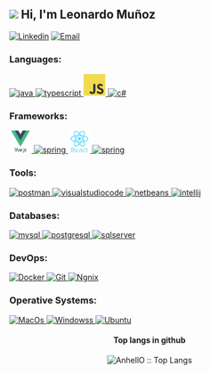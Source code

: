 <h2><img src="https://media.giphy.com/media/VgCDAzcKvsR6OM0uWg/giphy.gif" width="50"> Hi, I'm Leonardo Muñoz </h2>

[![Linkedin](https://img.shields.io/badge/-LinkedIn-222222?style=flat-square&logo=Linkedin&logoColor=white&link=https://www.linkedin.com/in/leonardo-mu%C3%B1oz-veloso/)](https://www.linkedin.com/in/leonardo-mu%C3%B1oz-veloso/)
[![Email](https://img.shields.io/badge/-Email-222222?style=flat-square&logo=Gmail&logoColor=white&link=mailto:leonardomunozveloso@gmail.com)](mailto:leonardomunozveloso@gmail.com)

<!-- [![Stack Overflow](https://img.shields.io/badge/-Stack%20Overflow-222222?style=flat-square&logo=stack-overflow&logoColor=white&link=https://stackoverflow.com/users/10780031/sudipto-ghosh)](https://stackoverflow.com/users/10780031/sudipto-ghosh) -->

<h3 align="left">Languages:</h3>
<p align="left"> 
<a href="https://www.java.com/es/" target="_blank" rel="noreferrer"> 
  <img src="https://www.vectorlogo.zone/logos/java/java-icon.svg" alt="java" width="40" height="40"/> 
</a>
<a href="https://www.typescriptlang.org/" target="_blank" rel="noreferrer"> 
  <img src="https://upload.wikimedia.org/wikipedia/commons/thumb/4/4c/Typescript_logo_2020.svg/512px-Typescript_logo_2020.svg.png?20221110153201" alt="typescript" width="40" height="40"/> 
</a>
<a href="https://developer.mozilla.org/en-US/docs/Web/JavaScript" target="_blank" rel="noreferrer"> 
  <img src="https://raw.githubusercontent.com/devicons/devicon/master/icons/javascript/javascript-original.svg" alt="javascript" width="40" height="40"/> 
</a>
<a href="https://dotnet.microsoft.com/es-es/languages/csharp" target="_blank" rel="noreferrer"> 
  <img src="https://cdn.worldvectorlogo.com/logos/c--4.svg" alt="c#" width="40" height="40"/> 
</a>
</p>
<h3 align="left">Frameworks:</h3>
<p align="left">
<a href="https://vuejs.org/" target="_blank" rel="noreferrer"> 
  <img src="https://raw.githubusercontent.com/devicons/devicon/master/icons/vuejs/vuejs-original-wordmark.svg" alt="vuejs" width="40" height="40"/> 
</a>
<a href="https://expressjs.com" target="_blank" rel="noreferrer"> 
  <img src="https://img.icons8.com/?size=512&id=9Gfx4Dfxl0JK&format=png" alt="spring" width="40" height="40"/> 
</a>
<a href="https://reactjs.org/" target="_blank" rel="noreferrer"> 
  <img src="https://raw.githubusercontent.com/devicons/devicon/master/icons/react/react-original-wordmark.svg" alt="react" width="40" height="40"/> 
</a>
<a href="https://expressjs.com" target="_blank" rel="noreferrer"> 
  <img src="https://www.vectorlogo.zone/logos/springio/springio-icon.svg" alt="spring" width="40" height="40"/> 
</a>
</p>
<h3 align="left">Tools:</h3>
<p align="left">
<a href="https://postman.com" target="_blank" rel="noreferrer"> 
  <img src="https://www.vectorlogo.zone/logos/getpostman/getpostman-icon.svg" alt="postman" width="40" height="40"/> 
</a>
<a href="https://postman.com" target="_blank" rel="noreferrer"> 
  <img src="https://cdn.worldvectorlogo.com/logos/visual-studio-code-1.svg" alt="visualstudiocode" width="40" height="40"/> 
</a>
<a href="https://postman.com" target="_blank" rel="noreferrer"> 
  <img src="https://upload.wikimedia.org/wikipedia/commons/9/98/Apache_NetBeans_Logo.svg" alt="netbeans" width="40" height="40"/> 
</a>
<a href="https://postman.com" target="_blank" rel="noreferrer"> 
  <img src="https://upload.wikimedia.org/wikipedia/commons/9/9c/IntelliJ_IDEA_Icon.svg" alt="intellij" width="40" height="40"/> 
</a>
</p>
<h3 align="left">Databases:</h3>
<p align="left"> 
  <a href="https://www.mysql.com/why-mysql/" target="_blank" rel="noreferrer"> 
  <img src="https://www.vectorlogo.zone/logos/mysql/mysql-icon.svg" alt="mysql" width="40" height="40"/> 
</a>
  <a href="https://www.postgresql.org/" target="_blank" rel="noreferrer"> 
  <img src="https://www.vectorlogo.zone/logos/postgresql/postgresql-icon.svg" alt="postgresql" width="40" height="40"/> 
</a>
</a>
  <a href="https://www.microsoft.com/en-us/sql-server" target="_blank" rel="noreferrer"> 
  <img src="https://www.svgrepo.com/show/303229/microsoft-sql-server-logo.svg" alt="sqlserver" width="40" height="40"/> 
</a>
</p>

<h3 align="left">DevOps:</h3>
<p align="left"> 
  <a href="https://docs.docker.com/engine/install/ubuntu/" target="_blank" rel="noreferrer"> 
  <img src="https://www.svgrepo.com/show/452192/docker.svg" alt="Docker" width="40" height="40"/> 
</a>
<a href="https://rogerdudler.github.io/git-guide/index.es.html" target="_blank" rel="noreferrer"> 
  <img src="https://www.svgrepo.com/show/452210/git.svg" alt="Git" width="40" height="40"/> 
</a>
<a href="https://www.nginx.com/resources/glossary/devops/" target="_blank" rel="noreferrer"> 
  <img src="https://www.svgrepo.com/show/373924/nginx.svg" alt="Ngnix" width="40" height="40"/> 
</a>
</p>

<h3 align="left">Operative Systems:</h3>
<p align="left"> 
  <a href="https://developer.apple.com/documentation/macos-release-notes/macos-12_3-release-notes" target="_blank" rel="noreferrer"> 
  <img src="https://seeklogo.com/images/A/apple-logo-52C416BDDD-seeklogo.com.png" alt="MacOs" width="40" height="40"/> 
</a>
<a href="https://www.microsoft.com/es-es/software-download/windows11" target="_blank" rel="noreferrer"> 
  <img src="https://seeklogo.com/images/W/windows-11-icon-logo-6C39629E45-seeklogo.com.png" alt="Windowss" width="40" height="40"/> 
</a>
<a href="https://ubuntu.com/download/server" target="_blank" rel="noreferrer"> 
  <img src="https://seeklogo.com/images/U/ubuntu-logo-8FDEC6A07B-seeklogo.com.png" alt="Ubuntu" width="40" height="40"/> 
</a>
</p>

<h4 align="center">Top langs in github</h4>

<p align="center"><img src="https://github-readme-stats.vercel.app/api/top-langs/?username=LeonardoMV94&langs_count=10&theme=tokyonight&layout=compact" alt="AnhellO :: Top Langs" /></p>
